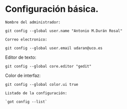 
# Configuración básica.
  
    Nombre del administrador:
`git config --global user.name "Antonio M.Durán Rosal"`
  
    Correo electronico:
  
  `git config --global user.email udaran@uco.es`
  
   Editor de texto:
  
  `git config --global core.editor "gedit"`
  
   Color de interfaz:
  
  `git config --global color.ui true`
  
    Listado de la configuración:
    
    `got config --list`
  
 
